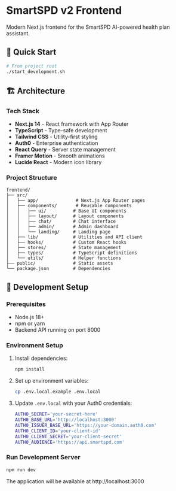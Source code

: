 # SmartSPD v2 Frontend

Modern Next.js frontend for the SmartSPD AI-powered health plan assistant.

## 🚀 Quick Start

```bash
# From project root
./start_development.sh
```

## 🏗️ Architecture

### Tech Stack
- **Next.js 14** - React framework with App Router
- **TypeScript** - Type-safe development
- **Tailwind CSS** - Utility-first styling
- **Auth0** - Enterprise authentication
- **React Query** - Server state management
- **Framer Motion** - Smooth animations
- **Lucide React** - Modern icon library

### Project Structure
```
frontend/
├── src/
│   ├── app/              # Next.js App Router pages
│   ├── components/       # Reusable components
│   │   ├── ui/          # Base UI components
│   │   ├── layout/      # Layout components
│   │   ├── chat/        # Chat interface
│   │   ├── admin/       # Admin dashboard
│   │   └── landing/     # Landing page
│   ├── lib/             # Utilities and API client
│   ├── hooks/           # Custom React hooks
│   ├── stores/          # State management
│   ├── types/           # TypeScript definitions
│   └── utils/           # Helper functions
├── public/              # Static assets
└── package.json         # Dependencies
```

## 🔧 Development Setup

### Prerequisites
- Node.js 18+
- npm or yarn
- Backend API running on port 8000

### Environment Setup
1. Install dependencies:
   ```bash
   npm install
   ```

2. Set up environment variables:
   ```bash
   cp .env.local.example .env.local
   ```

3. Update `.env.local` with your Auth0 credentials:
   ```bash
   AUTH0_SECRET='your-secret-here'
   AUTH0_BASE_URL='http://localhost:3000'
   AUTH0_ISSUER_BASE_URL='https://your-domain.auth0.com'
   AUTH0_CLIENT_ID='your-client-id'
   AUTH0_CLIENT_SECRET='your-client-secret'
   AUTH0_AUDIENCE='https://api.smartspd.com'
   ```

### Run Development Server
```bash
npm run dev
```

The application will be available at http://localhost:3000